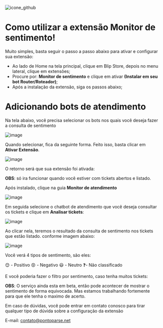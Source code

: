 
![icone_github](https://github.com/Wilkor/doc-plugin-sentiment-monitor/assets/34819624/9740ac93-cb25-44e2-b8ad-18c42e5c080f)

# Como utilizar a extensão Monitor de sentimento!

Muito simples, basta seguir o passo a passo abaixo para ativar e configurar sua extensão:

 - Ao lado de Home na tela principal, clique em Blip Store, depois no menu lateral, clique em extensões;
 - Procure por: **Monitor de sentimento** e clique em ativar **(Instalar em seu bot Router/Roteador)**;
 - Após a instalação da extensão, siga os passos abaixo;
 
 # Adicionando bots de atendimento
 
  Na tela abaixo, você precisa selecionar os bots nos quais você deseja fazer a consulta de sentimento
  
  ![image](https://github.com/Wilkor/doc-plugin-sentiment-monitor/assets/34819624/a19ab9b5-2448-44b4-89f6-4837e066b601)

  Quando selecionar, fica da seguinte forma. Feito isso, basta clicar em **Ativar Extensão**.
  
  ![image](https://github.com/Wilkor/doc-plugin-sentiment-monitor/assets/34819624/4f9a871a-06c9-4f89-9ba7-d73e067d2772)

  O retorno será que sua extensão foi ativada:


 **OBS**: só ira funcionar quando você estiver com tickets abertos e listado.

 Após instalado, clique na guia **Monitor de atendimento**
 
 ![image](https://github.com/Wilkor/doc-plugin-sentiment-monitor/assets/34819624/d2fdb9b8-6d97-48d3-8dd9-6cfeaee54ddb)

 Em seguida selecione o chatbot de atendimento que você deseja consultar os tickets e clique em **Analisar tickets**:

 ![image](https://github.com/Wilkor/doc-plugin-sentiment-monitor/assets/34819624/7d0bff69-a1fe-4701-bb51-7499b7da34cd)

 
  Ao clicar nela, teremos o resultado da consulta de sentimento nos tickets que estão listado. conforme imagem abaixo:

  
  ![image](https://github.com/Wilkor/doc-plugin-sentiment-monitor/assets/34819624/88197061-b72d-415c-b0ff-7cdf1059224d)


 Você verá 4 tipos de sentimento, são eles:
 
   😊 - Positivo
   😡 - Negativo
   😃 - Neutro
   ❓- Não classificado
   
 E você poderia fazer o filtro por sentimento, caso tenha muitos tickets:
 
 **OBS**: O serviço ainda esta em beta, então pode acontecer de mostrar o sentimento de forma equivocada. Mas estamos trabalhando fortemente para que ele tenha o maximo de acerto.
 
 Em caso de dúvidas, você pode entrar em contato conosco para tirar qualquer tipo de dúvida sobre a configuração da extensão
 
 E-mail: contato@pontoparse.net
